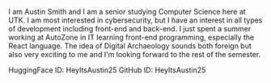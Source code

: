   I am Austin Smith and I am a senior studying Computer Science here at UTK. I am most interested in cybersecurity, but I have an interest in all types of development including front-end and back-end. I just spent a summer working at AutoZone in IT learning front-end programming, especially the React language. The idea of Digital Archaeology sounds both foreign but also very exciting to me and I'm looking forward to the rest of the semester.

  HuggingFace ID: HeyItsAustin25
  GitHub ID: HeyItsAustin25
